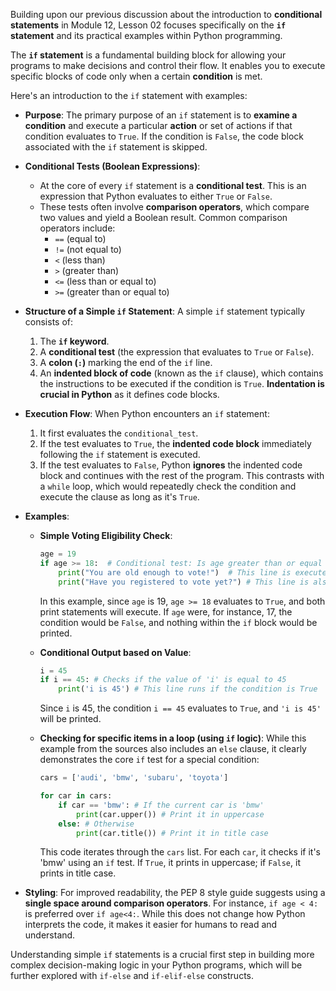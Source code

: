 Building upon our previous discussion about the introduction to **conditional statements** in Module 12, Lesson 02 focuses specifically on the **`if` statement** and its practical examples within Python programming.

The **`if` statement** is a fundamental building block for allowing your programs to make decisions and control their flow. It enables you to execute specific blocks of code only when a certain **condition** is met.

Here's an introduction to the `if` statement with examples:

*   **Purpose**: The primary purpose of an `if` statement is to **examine a condition** and execute a particular **action** or set of actions if that condition evaluates to `True`. If the condition is `False`, the code block associated with the `if` statement is skipped.

*   **Conditional Tests (Boolean Expressions)**:
    *   At the core of every `if` statement is a **conditional test**. This is an expression that Python evaluates to either `True` or `False`.
    *   These tests often involve **comparison operators**, which compare two values and yield a Boolean result. Common comparison operators include:
        *   `==` (equal to)
        *   `!=` (not equal to)
        *   `<` (less than)
        *   `>` (greater than)
        *   `<=` (less than or equal to)
        *   `>=` (greater than or equal to)

*   **Structure of a Simple `if` Statement**:
    A simple `if` statement typically consists of:
    1.  The **`if` keyword**.
    2.  A **conditional test** (the expression that evaluates to `True` or `False`).
    3.  A **colon (`:`)** marking the end of the `if` line.
    4.  An **indented block of code** (known as the `if` clause), which contains the instructions to be executed if the condition is `True`. **Indentation is crucial in Python** as it defines code blocks.

*   **Execution Flow**:
    When Python encounters an `if` statement:
    1.  It first evaluates the `conditional_test`.
    2.  If the test evaluates to `True`, the **indented code block** immediately following the `if` statement is executed.
    3.  If the test evaluates to `False`, Python **ignores** the indented code block and continues with the rest of the program. This contrasts with a `while` loop, which would repeatedly check the condition and execute the clause as long as it's `True`.

*   **Examples**:

    *   **Simple Voting Eligibility Check**:
        ```python
        age = 19
        if age >= 18:  # Conditional test: Is age greater than or equal to 18?
            print("You are old enough to vote!")  # This line is executed if condition is True
            print("Have you registered to vote yet?") # This line is also executed if condition is True
        ```
        In this example, since `age` is 19, `age >= 18` evaluates to `True`, and both print statements will execute. If `age` were, for instance, 17, the condition would be `False`, and nothing within the `if` block would be printed.

    *   **Conditional Output based on Value**:
        ```python
        i = 45
        if i == 45: # Checks if the value of 'i' is equal to 45
            print('i is 45') # This line runs if the condition is True
        ```
        Since `i` is 45, the condition `i == 45` evaluates to `True`, and `'i is 45'` will be printed.

    *   **Checking for specific items in a loop (using `if` logic)**:
        While this example from the sources also includes an `else` clause, it clearly demonstrates the core `if` test for a special condition:
        ```python
        cars = ['audi', 'bmw', 'subaru', 'toyota']

        for car in cars:
            if car == 'bmw': # If the current car is 'bmw'
                print(car.upper()) # Print it in uppercase
            else: # Otherwise
                print(car.title()) # Print it in title case
        ```
        This code iterates through the `cars` list. For each `car`, it checks if it's 'bmw' using an `if` test. If `True`, it prints in uppercase; if `False`, it prints in title case.

*   **Styling**: For improved readability, the PEP 8 style guide suggests using a **single space around comparison operators**. For instance, `if age < 4:` is preferred over `if age<4:`. While this does not change how Python interprets the code, it makes it easier for humans to read and understand.

Understanding simple `if` statements is a crucial first step in building more complex decision-making logic in your Python programs, which will be further explored with `if-else` and `if-elif-else` constructs.